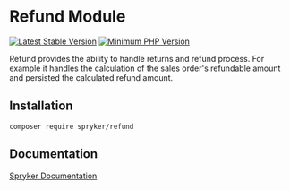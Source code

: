 # Refund Module
[![Latest Stable Version](https://poser.pugx.org/spryker/refund/v/stable.svg)](https://packagist.org/packages/spryker/refund)
[![Minimum PHP Version](https://img.shields.io/badge/php-%3E%3D%208.3-8892BF.svg)](https://php.net/)

Refund provides the ability to handle returns and refund process. For example it handles the calculation of the sales order's refundable amount and persisted the calculated refund amount.

## Installation

```
composer require spryker/refund
```

## Documentation

[Spryker Documentation](https://docs.spryker.com)
